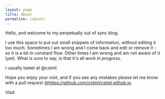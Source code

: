 ```yaml
---
layout: page
title: About
permalink: /about/
---
```


Hello, and welcome to my perpetually out of sync blog.

I use this space to put out small snippets of information, without 
editing it too much. Sometimes I am wrong and I come back and edit
or remove it - so it is a bit in constant flow. Other times I am wrong
and am not aware of it (yet). What is sure to say, is that it's all 
*work in progress*.

I usually tweet at @cstml.

Hope you enjoy your visit, and if you see any mistakes please let me 
know with a pull request @https://github.com/cstml/cstml.github.io. 

Vlad
